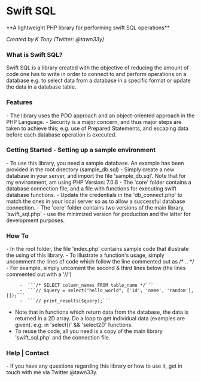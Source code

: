 <h1>Swift SQL</h1>
**A lightweight PHP library for performing swift SQL operations**

*Created by K Tony (Twitter: @tawn33y)*

<h3>What is Swift SQL?</h3>
Swift SQL is a library created with the objective of reducing the amount of code one has to write in order to connect to and perform operations on a database e.g. to select data from a database in a specific format or update the data in a database table.

<h3>Features</h3>
  - The library uses the PDO approach and an object-oriented approach in the PHP Language.
  - Security is a major concern, and thus major steps are taken to achieve this;
      e.g. use of Prepared Statements, and escaping data before each database operation is executed.

<h3>Getting Started - Setting up a sample environment</h3>
   - To use this library, you need a sample database. An example has been provided in the root directory (sample_db.sql)
   - Simply create a new database in your server, and import the file 'sample_db.sql'. Note that for my environment, am using PHP Version: 7.0.8
   - The 'core' folder contains a database connection file, and a file with functions for executing swift database functions.
   - Update the credentials in the 'db_connect.php' to match the ones in your local server so as to allow a successful database connection.
   - The 'core' folder contains two versions of the main library, 'swift_sql.php' - use the minimized version for production and the latter for development purposes. 

<h3>How To</h3>
   - In the root folder, the file 'index.php' contains sample code that illustrate the using of this library.
   - To illustrate a function's usage, simply uncomment the lines of code which follow the line commented out as /* .. */
       - For example, simply uncoment the second & third lines below (the lines commented out with a '//')

      	 -  ```/* SELECT column_names FROM table_name */```
      	 -  ```// $query = select("hello_world", ['id', 'name', 'random'], []);```
     	 -  ```// print_results($query);```

   - Note that in functions which return data from the database, the data is returned in a 2D array. Do a loop to get individual data (examples are given).
      e.g. in 'select()' && 'select2()' functions.
   -  To reuse the code, all you need is a copy of the main library 'swift_sql.php' and the connection file.

<h3>Help | Contact</h3>
  - If you have any questions regarding this library or how to use it, get in touch with me via Twitter @tawn33y.
